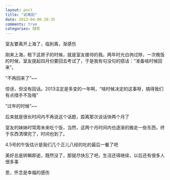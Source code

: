 ```yaml
---
layout: post
title: "说离别"
date: 2013-04-06 20:35
comments: true
categories: 随思
---
```


室友要离开上海了，临别离，渐感伤

刚来上海，租下这房子的时候，就是室友接待的我。两年时光白驹过隙，一次晚饭的时候，室友提起四月份要回去考试了，于是我有句没句的搭话：“准备啥时候回来”。

“不再回来了”~~

惊讶，但没有回话。2013注定是多变的一年啊，“啥时候决定的这事呀，搞得我们有点措手不及哦”

“过年的时候”~~

后来就是很长时间内不再说这个话题，距离那次谈话快两个月了

室友的妹妹时常周末来吃个饭，当然，这两个月时间内也逐渐的搬走一些东西，终于东西清理完了，时间也到了。

4.5号的午饭估计是我们几个正儿八经的吃的最后一餐了吧

美好总是转瞬即逝，既然没了，那就尽快忘了吧，生活还得继续，以后还有很多人很多事

恩，怀念是幸福的感伤
